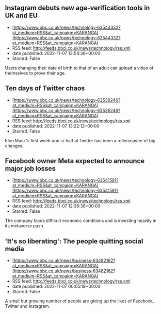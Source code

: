 ## Instagram debuts new age-verification tools in UK and EU
 - [https://www.bbc.co.uk/news/technology-63544332?at_medium=RSS&at_campaign=KARANGA](https://www.bbc.co.uk/news/technology-63544332?at_medium=RSS&at_campaign=KARANGA)
 - RSS feed: http://feeds.bbci.co.uk/news/technology/rss.xml
 - date published: 2022-11-07 13:54:38+00:00
 - Starred: False

Users changing their date of birth to that of an adult can upload a video of themselves to prove their age.

## Ten days of Twitter chaos
 - [https://www.bbc.co.uk/news/technology-63539246?at_medium=RSS&at_campaign=KARANGA](https://www.bbc.co.uk/news/technology-63539246?at_medium=RSS&at_campaign=KARANGA)
 - RSS feed: http://feeds.bbci.co.uk/news/technology/rss.xml
 - date published: 2022-11-07 13:22:12+00:00
 - Starred: False

Elon Musk's first week-and-a-half at Twitter has been a rollercoaster of big changes.

## Facebook owner Meta expected to announce major job losses
 - [https://www.bbc.co.uk/news/technology-63541591?at_medium=RSS&at_campaign=KARANGA](https://www.bbc.co.uk/news/technology-63541591?at_medium=RSS&at_campaign=KARANGA)
 - RSS feed: http://feeds.bbci.co.uk/news/technology/rss.xml
 - date published: 2022-11-07 12:36:36+00:00
 - Starred: False

The company faces difficult economic conditions and is investing heavily in its metaverse push.

## 'It's so liberating': The people quitting social media
 - [https://www.bbc.co.uk/news/business-63482162?at_medium=RSS&at_campaign=KARANGA](https://www.bbc.co.uk/news/business-63482162?at_medium=RSS&at_campaign=KARANGA)
 - RSS feed: http://feeds.bbci.co.uk/news/technology/rss.xml
 - date published: 2022-11-07 00:05:19+00:00
 - Starred: False

A small but growing number of people are giving up the likes of Facebook, Twitter and Instagram.
